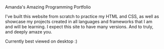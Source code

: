 Amanda's Amazing Programming Portfolio

I've built this website from scratch to practice my HTML and CSS, as well as showcase my projects created in all languages and frameworks that I am and will be learning. I expect this site to have many versions. And to truly, and deeply amaze you.

Currently best viewed on desktop :)
